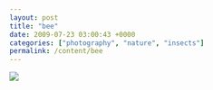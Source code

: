 ```yaml
---
layout: post
title: "bee"
date: 2009-07-23 03:00:43 +0000
categories: ["photography", "nature", "insects"]
permalink: /content/bee
---
```




![](http://reluctanthacker.rollett.org/sites/default/files/bee_1.jpg)




